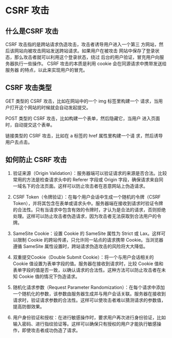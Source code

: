 # CSRF 攻击

## 什么是CSRF 攻击

CSRF 攻击指的是跨站请求伪造攻击，攻击者诱导用户进入一个第三 方网站，然后该网站向被攻击网站发送跨站请求。如果用户在被攻击 网站中保存了登录状态，那么攻击者就可以利用这个登录状态，绕过 后台的用户验证，冒充用户向服务器执行一些操作。 CSRF 攻击的本质是利用 cookie 会在同源请求中携带发送给服务器 的特点，以此来实现用户的冒充。

## CSRF 攻击类型

GET 类型的 CSRF 攻击，比如在网站中的一个 img 标签里构建一个 请求，当用户打开这个网站的时候就会自动发起提交。

POST 类型的 CSRF 攻击，比如构建一个表单，然后隐藏它，当用户 进入页面时，自动提交这个表单。

链接类型的 CSRF 攻击，比如在 a 标签的 href 属性里构建一个请 求，然后诱导用户去点击。

## 如何防止 CSRF 攻击

1. 验证来源（Origin Validation）：服务器端可以验证请求的来源是否合法。比较常用的方法是检查请求头中的 Referer 字段或 Origin 字段，确保请求来自同一域名下的合法页面。这样可以防止攻击者在恶意网站上伪造请求。

2. CSRF Token（令牌验证）：在每个用户会话中生成一个随机的令牌（CSRF Token），并将其包含在表单或请求头中。服务器端在接收到请求时验证令牌的合法性。只有当请求中包含有效的令牌时，才认为是合法的请求，否则拒绝处理。这样可以防止攻击者伪造请求，因为攻击者无法获取到合法用户的令牌。

3. SameSite Cookie：设置 Cookie 的 SameSite 属性为 Strict 或 Lax。这样可以限制 Cookie 的跨站传递，只允许同一站点的请求携带 Cookie。当浏览器遵循 SameSite 属性设置时，跨站请求伪造攻击的风险将大大降低。

4. 双重提交Cookie（Double Submit Cookie）：将一个与用户会话相关的 Cookie 值设置为表单字段的值。服务器在接收到请求时，比较 Cookie 值和表单字段的值是否一致，以确认请求的合法性。这种方法可以防止攻击者在未知 Cookie 值的情况下伪造请求。

5. 随机化请求参数（Request Parameter Randomization）：在每个请求中添加一个随机化的参数，该参数由服务器生成并与用户会话关联。服务器在接收到请求时，验证请求参数的合法性。这样可以使攻击者难以猜测请求的参数值，提高防御效果。

6. 用户身份验证和授权：在进行敏感操作时，要求用户再次进行身份验证，比如输入密码、进行指纹验证等。这样可以确保只有授权的用户才能执行敏感操作，即使攻击者成功伪造了请求。
